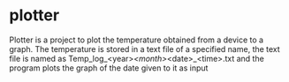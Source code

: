 # plotter
Plotter is a project to plot the temperature obtained from a device  to a graph. The temperature is stored in a text file of a specified name, the text file is named as  Temp_log_&lt;year>_&lt;month>_&lt;date>_&lt;time>.txt and the program plots the graph of the date given to it as input
